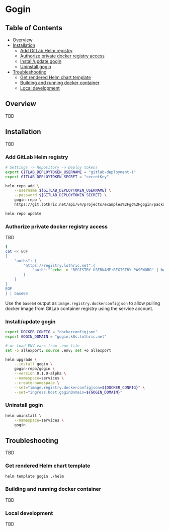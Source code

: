 # Gogin <!-- omit from toc -->

## Table of Contents <!-- omit from toc -->

- [Overview](#overview)
- [Installation](#installation)
  - [Add GitLab Helm registry](#add-gitlab-helm-registry)
  - [Authorize private docker registry access](#authorize-private-docker-registry-access)
  - [Install/update gogin](#installupdate-gogin)
  - [Uninstall gogin](#uninstall-gogin)
- [Troubleshooting](#troubleshooting)
  - [Get rendered Helm chart template](#get-rendered-helm-chart-template)
  - [Building and running docker container](#building-and-running-docker-container)
  - [Local development](#local-development)

## Overview

TBD

## Installation

TBD 

### Add GitLab Helm registry

```sh
# Settings -> Repository -> Deploy tokens
export GITLAB_DEPLOYTOKEN_USERNAME = "gitlab-deployment-1"
export GITLAB_DEPLOYTOKEN_SECRET = "secretKey"

helm repo add \
    --username ${GITLAB_DEPLOYTOKEN_USERNAME} \
    --password ${GITLAB_DEPLOYTOKEN_SECRET} \
    gogin-repo \
    https://git.lothric.net/api/v4/projects/examples%2Fgo%2Fgogin/packages/helm/stable

helm repo update
```

### Authorize private docker registry access

TBD

```bash
{
cat << EOF
{
    "auths": {
        "https://registry.lothric.net":{
            "auth":"`echo -n "REGISTRY_USERNAME:REGISTRY_PASSWORD" | base64`"
        }
    }
}
EOF
} | base64
```

Use the `base64` output as `image.registry.dockerconfigjson` to allow pulling docker image from GitLab container registry using the service account.

### Install/update gogin

```sh
export DOCKER_CONFIG = "dockerconfigjson"
export GOGIN_DOMAIN = "gogin.k8s.lothric.net"

# or load ENV vars from .env file
set -o allexport; source .env; set +o allexport

helm upgrade \
    --install gogin \
    gogin-repo/gogin \
    --version 0.1.0-alpha \
    --namespace=services \
    --create-namespace \
    --set="image.registry.dockerconfigjson=${DOCKER_CONFIG}" \
    --set="ingress.host.goginDomain=${GOGIN_DOMAIN}"
```

### Uninstall gogin

```sh
helm uninstall \
    --namespace=services \
    gogin
```


## Troubleshooting

TBD

### Get rendered Helm chart template

```sh
helm template gogin ./helm
```

### Building and running docker container

TBD

### Local development

TBD